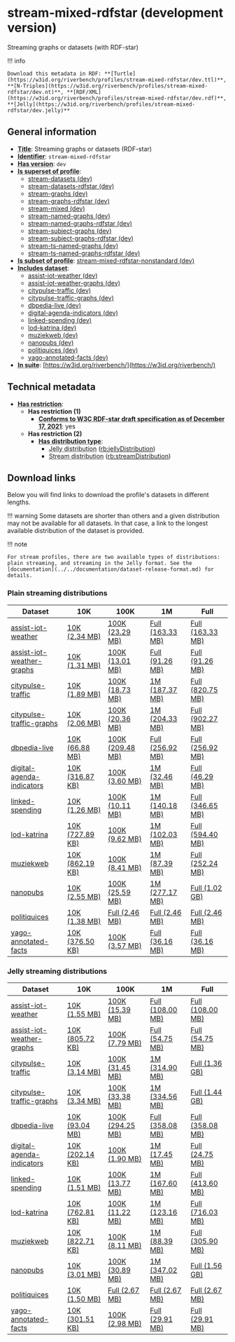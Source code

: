# stream-mixed-rdfstar (development version)

Streaming graphs or datasets (with RDF-star)

!!! info

    Download this metadata in RDF: **[Turtle](https://w3id.org/riverbench/profiles/stream-mixed-rdfstar/dev.ttl)**, **[N-Triples](https://w3id.org/riverbench/profiles/stream-mixed-rdfstar/dev.nt)**, **[RDF/XML](https://w3id.org/riverbench/profiles/stream-mixed-rdfstar/dev.rdf)**, **[Jelly](https://w3id.org/riverbench/profiles/stream-mixed-rdfstar/dev.jelly)**



## General information

- **<abbr title="A name given to the resource.">Title</abbr>**: Streaming graphs or datasets (RDF-star)
- **<abbr title="An unambiguous reference to the resource within a given context.">Identifier</abbr>**: `stream-mixed-rdfstar`
- **<abbr title="Version tag of an artifact">Has version</abbr>**: `dev`
- **<abbr title="Indicates that this profile contains all datasets of the other profile">Is superset of profile</abbr>**: 
    - [stream-datasets (dev)](https://w3id.org/riverbench/profiles/stream-datasets/dev)
    - [stream-datasets-rdfstar (dev)](https://w3id.org/riverbench/profiles/stream-datasets-rdfstar/dev)
    - [stream-graphs (dev)](https://w3id.org/riverbench/profiles/stream-graphs/dev)
    - [stream-graphs-rdfstar (dev)](https://w3id.org/riverbench/profiles/stream-graphs-rdfstar/dev)
    - [stream-mixed (dev)](https://w3id.org/riverbench/profiles/stream-mixed/dev)
    - [stream-named-graphs (dev)](https://w3id.org/riverbench/profiles/stream-named-graphs/dev)
    - [stream-named-graphs-rdfstar (dev)](https://w3id.org/riverbench/profiles/stream-named-graphs-rdfstar/dev)
    - [stream-subject-graphs (dev)](https://w3id.org/riverbench/profiles/stream-subject-graphs/dev)
    - [stream-subject-graphs-rdfstar (dev)](https://w3id.org/riverbench/profiles/stream-subject-graphs-rdfstar/dev)
    - [stream-ts-named-graphs (dev)](https://w3id.org/riverbench/profiles/stream-ts-named-graphs/dev)
    - [stream-ts-named-graphs-rdfstar (dev)](https://w3id.org/riverbench/profiles/stream-ts-named-graphs-rdfstar/dev)
- **<abbr title="Indicates that this profile's datasets are all in the other profile">Is subset of profile</abbr>**: [stream-mixed-rdfstar-nonstandard (dev)](https://w3id.org/riverbench/profiles/stream-mixed-rdfstar-nonstandard/dev)
- **<abbr title="Indicates which datasets are included in the profile">Includes dataset</abbr>**: 
    - [assist-iot-weather (dev)](https://w3id.org/riverbench/datasets/assist-iot-weather/dev)
    - [assist-iot-weather-graphs (dev)](https://w3id.org/riverbench/datasets/assist-iot-weather-graphs/dev)
    - [citypulse-traffic (dev)](https://w3id.org/riverbench/datasets/citypulse-traffic/dev)
    - [citypulse-traffic-graphs (dev)](https://w3id.org/riverbench/datasets/citypulse-traffic-graphs/dev)
    - [dbpedia-live (dev)](https://w3id.org/riverbench/datasets/dbpedia-live/dev)
    - [digital-agenda-indicators (dev)](https://w3id.org/riverbench/datasets/digital-agenda-indicators/dev)
    - [linked-spending (dev)](https://w3id.org/riverbench/datasets/linked-spending/dev)
    - [lod-katrina (dev)](https://w3id.org/riverbench/datasets/lod-katrina/dev)
    - [muziekweb (dev)](https://w3id.org/riverbench/datasets/muziekweb/dev)
    - [nanopubs (dev)](https://w3id.org/riverbench/datasets/nanopubs/dev)
    - [politiquices (dev)](https://w3id.org/riverbench/datasets/politiquices/dev)
    - [yago-annotated-facts (dev)](https://w3id.org/riverbench/datasets/yago-annotated-facts/dev)
- **<abbr title="Indicates the benchmark suite to which a dataset or profile belongs">In suite</abbr>**: [https://w3id.org/riverbench/](https://w3id.org/riverbench/)

## Technical metadata

- **<abbr title="Has profile restriction. The restrictions are joined with the AND operator.">Has restriction</abbr>**: 
    - **Has restriction (1)**    
        - **<abbr title="Whether the dataset is RDF-star compliant, i.e., does not use any non-standard features. Note that all standard RDF 1.1 datasets also qualify, as RDF-star is a superset of RDF 1.1.">Conforms to W3C RDF-star draft specification as of December 17, 2021</abbr>**: yes
    - **Has restriction (2)**    
        - **<abbr title="Indicates the type of RiverBench dataset distribution">Has distribution type</abbr>**:     
            - <abbr title="A streaming distribution in the Jelly binary format.">Jelly distribution</abbr> ([rb:jellyDistribution](https://w3id.org/riverbench/schema/metadata#jellyDistribution))
            - <abbr title="The dataset is distributed as a stream of RDF datasets or RDF graphs (grouped RDF stream in RDF-STaX).">Stream distribution</abbr> ([rb:streamDistribution](https://w3id.org/riverbench/schema/metadata#streamDistribution))


## Download links

Below you will find links to download the profile's datasets in different lengths.

!!! warning
    Some datasets are shorter than others and a given distribution may not be available for all datasets.
    In that case, a link to the longest available distribution of the dataset is provided.

!!! note

    For stream profiles, there are two available types of distributions: plain streaming, and streaming in the Jelly format. See the [documentation](../../documentation/dataset-release-format.md) for details.

### Plain streaming distributions

Dataset | 10K | 100K | 1M | Full
--- | --- | --- | --- | ---
[assist-iot-weather](https://w3id.org/riverbench/datasets/assist-iot-weather/dev) | [10K (2.34 MB)](https://w3id.org/riverbench/datasets/assist-iot-weather/dev/files/stream_10K.tar.gz) | [100K (23.29 MB)](https://w3id.org/riverbench/datasets/assist-iot-weather/dev/files/stream_100K.tar.gz) | [Full (163.33 MB)](https://w3id.org/riverbench/datasets/assist-iot-weather/dev/files/stream_full.tar.gz) | [Full (163.33 MB)](https://w3id.org/riverbench/datasets/assist-iot-weather/dev/files/stream_full.tar.gz)
[assist-iot-weather-graphs](https://w3id.org/riverbench/datasets/assist-iot-weather-graphs/dev) | [10K (1.31 MB)](https://w3id.org/riverbench/datasets/assist-iot-weather-graphs/dev/files/stream_10K.tar.gz) | [100K (13.01 MB)](https://w3id.org/riverbench/datasets/assist-iot-weather-graphs/dev/files/stream_100K.tar.gz) | [Full (91.26 MB)](https://w3id.org/riverbench/datasets/assist-iot-weather-graphs/dev/files/stream_full.tar.gz) | [Full (91.26 MB)](https://w3id.org/riverbench/datasets/assist-iot-weather-graphs/dev/files/stream_full.tar.gz)
[citypulse-traffic](https://w3id.org/riverbench/datasets/citypulse-traffic/dev) | [10K (1.89 MB)](https://w3id.org/riverbench/datasets/citypulse-traffic/dev/files/stream_10K.tar.gz) | [100K (18.73 MB)](https://w3id.org/riverbench/datasets/citypulse-traffic/dev/files/stream_100K.tar.gz) | [1M (187.37 MB)](https://w3id.org/riverbench/datasets/citypulse-traffic/dev/files/stream_1M.tar.gz) | [Full (820.75 MB)](https://w3id.org/riverbench/datasets/citypulse-traffic/dev/files/stream_full.tar.gz)
[citypulse-traffic-graphs](https://w3id.org/riverbench/datasets/citypulse-traffic-graphs/dev) | [10K (2.06 MB)](https://w3id.org/riverbench/datasets/citypulse-traffic-graphs/dev/files/stream_10K.tar.gz) | [100K (20.36 MB)](https://w3id.org/riverbench/datasets/citypulse-traffic-graphs/dev/files/stream_100K.tar.gz) | [1M (204.33 MB)](https://w3id.org/riverbench/datasets/citypulse-traffic-graphs/dev/files/stream_1M.tar.gz) | [Full (902.27 MB)](https://w3id.org/riverbench/datasets/citypulse-traffic-graphs/dev/files/stream_full.tar.gz)
[dbpedia-live](https://w3id.org/riverbench/datasets/dbpedia-live/dev) | [10K (66.88 MB)](https://w3id.org/riverbench/datasets/dbpedia-live/dev/files/stream_10K.tar.gz) | [100K (209.48 MB)](https://w3id.org/riverbench/datasets/dbpedia-live/dev/files/stream_100K.tar.gz) | [Full (256.92 MB)](https://w3id.org/riverbench/datasets/dbpedia-live/dev/files/stream_full.tar.gz) | [Full (256.92 MB)](https://w3id.org/riverbench/datasets/dbpedia-live/dev/files/stream_full.tar.gz)
[digital-agenda-indicators](https://w3id.org/riverbench/datasets/digital-agenda-indicators/dev) | [10K (316.87 KB)](https://w3id.org/riverbench/datasets/digital-agenda-indicators/dev/files/stream_10K.tar.gz) | [100K (3.60 MB)](https://w3id.org/riverbench/datasets/digital-agenda-indicators/dev/files/stream_100K.tar.gz) | [1M (32.46 MB)](https://w3id.org/riverbench/datasets/digital-agenda-indicators/dev/files/stream_1M.tar.gz) | [Full (46.29 MB)](https://w3id.org/riverbench/datasets/digital-agenda-indicators/dev/files/stream_full.tar.gz)
[linked-spending](https://w3id.org/riverbench/datasets/linked-spending/dev) | [10K (1.26 MB)](https://w3id.org/riverbench/datasets/linked-spending/dev/files/stream_10K.tar.gz) | [100K (10.11 MB)](https://w3id.org/riverbench/datasets/linked-spending/dev/files/stream_100K.tar.gz) | [1M (140.18 MB)](https://w3id.org/riverbench/datasets/linked-spending/dev/files/stream_1M.tar.gz) | [Full (346.65 MB)](https://w3id.org/riverbench/datasets/linked-spending/dev/files/stream_full.tar.gz)
[lod-katrina](https://w3id.org/riverbench/datasets/lod-katrina/dev) | [10K (727.89 KB)](https://w3id.org/riverbench/datasets/lod-katrina/dev/files/stream_10K.tar.gz) | [100K (9.62 MB)](https://w3id.org/riverbench/datasets/lod-katrina/dev/files/stream_100K.tar.gz) | [1M (102.03 MB)](https://w3id.org/riverbench/datasets/lod-katrina/dev/files/stream_1M.tar.gz) | [Full (594.40 MB)](https://w3id.org/riverbench/datasets/lod-katrina/dev/files/stream_full.tar.gz)
[muziekweb](https://w3id.org/riverbench/datasets/muziekweb/dev) | [10K (862.19 KB)](https://w3id.org/riverbench/datasets/muziekweb/dev/files/stream_10K.tar.gz) | [100K (8.41 MB)](https://w3id.org/riverbench/datasets/muziekweb/dev/files/stream_100K.tar.gz) | [1M (87.39 MB)](https://w3id.org/riverbench/datasets/muziekweb/dev/files/stream_1M.tar.gz) | [Full (252.24 MB)](https://w3id.org/riverbench/datasets/muziekweb/dev/files/stream_full.tar.gz)
[nanopubs](https://w3id.org/riverbench/datasets/nanopubs/dev) | [10K (2.55 MB)](https://w3id.org/riverbench/datasets/nanopubs/dev/files/stream_10K.tar.gz) | [100K (25.59 MB)](https://w3id.org/riverbench/datasets/nanopubs/dev/files/stream_100K.tar.gz) | [1M (277.17 MB)](https://w3id.org/riverbench/datasets/nanopubs/dev/files/stream_1M.tar.gz) | [Full (1.02 GB)](https://w3id.org/riverbench/datasets/nanopubs/dev/files/stream_full.tar.gz)
[politiquices](https://w3id.org/riverbench/datasets/politiquices/dev) | [10K (1.38 MB)](https://w3id.org/riverbench/datasets/politiquices/dev/files/stream_10K.tar.gz) | [Full (2.46 MB)](https://w3id.org/riverbench/datasets/politiquices/dev/files/stream_full.tar.gz) | [Full (2.46 MB)](https://w3id.org/riverbench/datasets/politiquices/dev/files/stream_full.tar.gz) | [Full (2.46 MB)](https://w3id.org/riverbench/datasets/politiquices/dev/files/stream_full.tar.gz)
[yago-annotated-facts](https://w3id.org/riverbench/datasets/yago-annotated-facts/dev) | [10K (376.50 KB)](https://w3id.org/riverbench/datasets/yago-annotated-facts/dev/files/stream_10K.tar.gz) | [100K (3.57 MB)](https://w3id.org/riverbench/datasets/yago-annotated-facts/dev/files/stream_100K.tar.gz) | [Full (36.16 MB)](https://w3id.org/riverbench/datasets/yago-annotated-facts/dev/files/stream_full.tar.gz) | [Full (36.16 MB)](https://w3id.org/riverbench/datasets/yago-annotated-facts/dev/files/stream_full.tar.gz)

### Jelly streaming distributions

Dataset | 10K | 100K | 1M | Full
--- | --- | --- | --- | ---
[assist-iot-weather](https://w3id.org/riverbench/datasets/assist-iot-weather/dev) | [10K (1.55 MB)](https://w3id.org/riverbench/datasets/assist-iot-weather/dev/files/jelly_10K.jelly.gz) | [100K (15.39 MB)](https://w3id.org/riverbench/datasets/assist-iot-weather/dev/files/jelly_100K.jelly.gz) | [Full (108.00 MB)](https://w3id.org/riverbench/datasets/assist-iot-weather/dev/files/jelly_full.jelly.gz) | [Full (108.00 MB)](https://w3id.org/riverbench/datasets/assist-iot-weather/dev/files/jelly_full.jelly.gz)
[assist-iot-weather-graphs](https://w3id.org/riverbench/datasets/assist-iot-weather-graphs/dev) | [10K (805.72 KB)](https://w3id.org/riverbench/datasets/assist-iot-weather-graphs/dev/files/jelly_10K.jelly.gz) | [100K (7.79 MB)](https://w3id.org/riverbench/datasets/assist-iot-weather-graphs/dev/files/jelly_100K.jelly.gz) | [Full (54.75 MB)](https://w3id.org/riverbench/datasets/assist-iot-weather-graphs/dev/files/jelly_full.jelly.gz) | [Full (54.75 MB)](https://w3id.org/riverbench/datasets/assist-iot-weather-graphs/dev/files/jelly_full.jelly.gz)
[citypulse-traffic](https://w3id.org/riverbench/datasets/citypulse-traffic/dev) | [10K (3.14 MB)](https://w3id.org/riverbench/datasets/citypulse-traffic/dev/files/jelly_10K.jelly.gz) | [100K (31.45 MB)](https://w3id.org/riverbench/datasets/citypulse-traffic/dev/files/jelly_100K.jelly.gz) | [1M (314.90 MB)](https://w3id.org/riverbench/datasets/citypulse-traffic/dev/files/jelly_1M.jelly.gz) | [Full (1.36 GB)](https://w3id.org/riverbench/datasets/citypulse-traffic/dev/files/jelly_full.jelly.gz)
[citypulse-traffic-graphs](https://w3id.org/riverbench/datasets/citypulse-traffic-graphs/dev) | [10K (3.34 MB)](https://w3id.org/riverbench/datasets/citypulse-traffic-graphs/dev/files/jelly_10K.jelly.gz) | [100K (33.38 MB)](https://w3id.org/riverbench/datasets/citypulse-traffic-graphs/dev/files/jelly_100K.jelly.gz) | [1M (334.56 MB)](https://w3id.org/riverbench/datasets/citypulse-traffic-graphs/dev/files/jelly_1M.jelly.gz) | [Full (1.44 GB)](https://w3id.org/riverbench/datasets/citypulse-traffic-graphs/dev/files/jelly_full.jelly.gz)
[dbpedia-live](https://w3id.org/riverbench/datasets/dbpedia-live/dev) | [10K (93.04 MB)](https://w3id.org/riverbench/datasets/dbpedia-live/dev/files/jelly_10K.jelly.gz) | [100K (294.25 MB)](https://w3id.org/riverbench/datasets/dbpedia-live/dev/files/jelly_100K.jelly.gz) | [Full (358.08 MB)](https://w3id.org/riverbench/datasets/dbpedia-live/dev/files/jelly_full.jelly.gz) | [Full (358.08 MB)](https://w3id.org/riverbench/datasets/dbpedia-live/dev/files/jelly_full.jelly.gz)
[digital-agenda-indicators](https://w3id.org/riverbench/datasets/digital-agenda-indicators/dev) | [10K (202.14 KB)](https://w3id.org/riverbench/datasets/digital-agenda-indicators/dev/files/jelly_10K.jelly.gz) | [100K (1.90 MB)](https://w3id.org/riverbench/datasets/digital-agenda-indicators/dev/files/jelly_100K.jelly.gz) | [1M (17.45 MB)](https://w3id.org/riverbench/datasets/digital-agenda-indicators/dev/files/jelly_1M.jelly.gz) | [Full (24.75 MB)](https://w3id.org/riverbench/datasets/digital-agenda-indicators/dev/files/jelly_full.jelly.gz)
[linked-spending](https://w3id.org/riverbench/datasets/linked-spending/dev) | [10K (1.51 MB)](https://w3id.org/riverbench/datasets/linked-spending/dev/files/jelly_10K.jelly.gz) | [100K (13.77 MB)](https://w3id.org/riverbench/datasets/linked-spending/dev/files/jelly_100K.jelly.gz) | [1M (167.60 MB)](https://w3id.org/riverbench/datasets/linked-spending/dev/files/jelly_1M.jelly.gz) | [Full (413.60 MB)](https://w3id.org/riverbench/datasets/linked-spending/dev/files/jelly_full.jelly.gz)
[lod-katrina](https://w3id.org/riverbench/datasets/lod-katrina/dev) | [10K (762.81 KB)](https://w3id.org/riverbench/datasets/lod-katrina/dev/files/jelly_10K.jelly.gz) | [100K (11.22 MB)](https://w3id.org/riverbench/datasets/lod-katrina/dev/files/jelly_100K.jelly.gz) | [1M (123.16 MB)](https://w3id.org/riverbench/datasets/lod-katrina/dev/files/jelly_1M.jelly.gz) | [Full (716.03 MB)](https://w3id.org/riverbench/datasets/lod-katrina/dev/files/jelly_full.jelly.gz)
[muziekweb](https://w3id.org/riverbench/datasets/muziekweb/dev) | [10K (822.71 KB)](https://w3id.org/riverbench/datasets/muziekweb/dev/files/jelly_10K.jelly.gz) | [100K (8.11 MB)](https://w3id.org/riverbench/datasets/muziekweb/dev/files/jelly_100K.jelly.gz) | [1M (88.39 MB)](https://w3id.org/riverbench/datasets/muziekweb/dev/files/jelly_1M.jelly.gz) | [Full (305.90 MB)](https://w3id.org/riverbench/datasets/muziekweb/dev/files/jelly_full.jelly.gz)
[nanopubs](https://w3id.org/riverbench/datasets/nanopubs/dev) | [10K (3.01 MB)](https://w3id.org/riverbench/datasets/nanopubs/dev/files/jelly_10K.jelly.gz) | [100K (30.89 MB)](https://w3id.org/riverbench/datasets/nanopubs/dev/files/jelly_100K.jelly.gz) | [1M (347.02 MB)](https://w3id.org/riverbench/datasets/nanopubs/dev/files/jelly_1M.jelly.gz) | [Full (1.56 GB)](https://w3id.org/riverbench/datasets/nanopubs/dev/files/jelly_full.jelly.gz)
[politiquices](https://w3id.org/riverbench/datasets/politiquices/dev) | [10K (1.50 MB)](https://w3id.org/riverbench/datasets/politiquices/dev/files/jelly_10K.jelly.gz) | [Full (2.67 MB)](https://w3id.org/riverbench/datasets/politiquices/dev/files/jelly_full.jelly.gz) | [Full (2.67 MB)](https://w3id.org/riverbench/datasets/politiquices/dev/files/jelly_full.jelly.gz) | [Full (2.67 MB)](https://w3id.org/riverbench/datasets/politiquices/dev/files/jelly_full.jelly.gz)
[yago-annotated-facts](https://w3id.org/riverbench/datasets/yago-annotated-facts/dev) | [10K (301.51 KB)](https://w3id.org/riverbench/datasets/yago-annotated-facts/dev/files/jelly_10K.jelly.gz) | [100K (2.98 MB)](https://w3id.org/riverbench/datasets/yago-annotated-facts/dev/files/jelly_100K.jelly.gz) | [Full (29.91 MB)](https://w3id.org/riverbench/datasets/yago-annotated-facts/dev/files/jelly_full.jelly.gz) | [Full (29.91 MB)](https://w3id.org/riverbench/datasets/yago-annotated-facts/dev/files/jelly_full.jelly.gz)